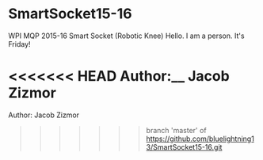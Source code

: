 # SmartSocket15-16
WPI MQP 2015-16  Smart Socket (Robotic Knee) Hello. I am a person.
It's Friday! 

<<<<<<< HEAD
Author:__
Jacob Zizmor
=======
Author:
Jacob Zizmor
>>>>>>> branch 'master' of https://github.com/bluelightning13/SmartSocket15-16.git

